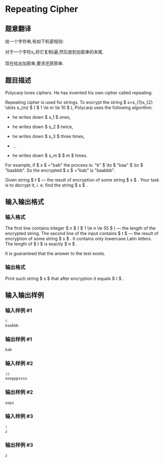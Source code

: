 # Repeating Cipher

## 题意翻译

给一个字符串,有如下机密规则:

对于一个字符$s_i$,将它复制i遍,然后放到加密串的末尾.

现在给出加密串,要求还原原串.

## 题目描述

Polycarp loves ciphers. He has invented his own cipher called repeating.

Repeating cipher is used for strings. To encrypt the string $ s=s_{1}s_{2} \dots s_{m} $ ( $ 1 \le m \le 10 $ ), Polycarp uses the following algorithm:

- he writes down $ s_1 $ ones,

- he writes down $ s_2 $ twice,

- he writes down $ s_3 $ three times,

- ...

- he writes down $ s_m $ $ m $ times.

For example, if $ s $ ="bab" the process is: "b" $ \to $ "baa" $ \to $ "baabbb". So the encrypted $ s $ ="bab" is "baabbb".

Given string $ t $ — the result of encryption of some string $ s $ . Your task is to decrypt it, i. e. find the string $ s $ .

## 输入输出格式

### 输入格式

The first line contains integer $ n $ ( $ 1 \le n \le 55 $ ) — the length of the encrypted string. The second line of the input contains $ t $ — the result of encryption of some string $ s $ . It contains only lowercase Latin letters. The length of $ t $ is exactly $ n $ .

It is guaranteed that the answer to the test exists.

### 输出格式

Print such string $ s $ that after encryption it equals $ t $ .

## 输入输出样例

### 输入样例 #1

```cpp
6
baabbb

```
### 输出样例 #1

```cpp
bab
```


### 输入样例 #2

```cpp
10
ooopppssss

```
### 输出样例 #2

```cpp
oops
```


### 输入样例 #3

```cpp
1
z

```
### 输出样例 #3

```cpp
z
```



